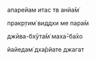 апарейам итас тв анйа̄м̇

пракр̣тим̇ виддхи ме пара̄м

джӣва-бхӯта̄м̇ маха̄-ба̄хо

йайедам̇ дха̄рйате джагат